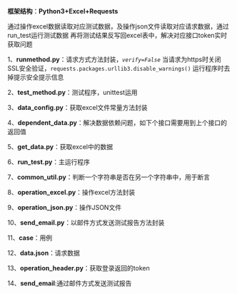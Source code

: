 
**框架结构**：**Python3+Excel+Requests**


通过操作excel数据读取对应测试数据，及操作json文件读取对应请求数据，通过run_test运行测试数据
再将测试结果反写回excel表中，解决对应接口token实时获取问题

1、**runmethod.py**：请求方式方法封装，_`verify=False`_ 当请求为https时关闭SSL安全验证，`requests.packages.urllib3.disable_warnings()`  运行程序时去掉提示安全提示信息

2、**test_method.py**：测试程序，unittest运用

3、**data_config.py**：获取excel文件常量方法封装

4、**dependent_data.py**：解决数据依赖问题，如下个接口需要用到上个接口的返回值

5、**get_data.py**：获取excel中的数据

6、**run_test.py**：主运行程序

7、**common_util.py**：判断一个字符串是否在另一个字符串中，用于断言

8、**operation_excel.py**：操作excel方法封装

9、**operation_json.py**：操作JSON文件

10、**send_email.py**：以邮件方式发送测试报告方法封装

11、**case**：用例

12、**data.json**：请求数据

13、**operation_header.py**：获取登录返回的token

14、**send_email**:通过邮件方式发送测试报告



